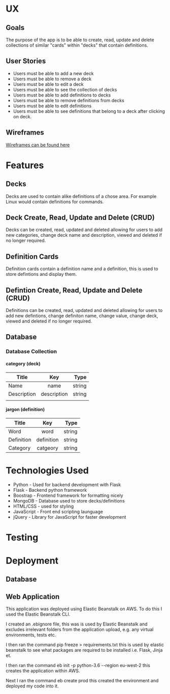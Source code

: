 # UX

## Goals

The purpose of the app is to be able to create, read, update and delete collections of similar "cards" within "decks" that contain definitions.

## User Stories

- Users must be able to add a new deck 
- Users must be able to remove a deck 
- Users must be able to edit a deck 
- Users must be able to see the collection of decks 
- Users must be able to add definitions to decks 
- Users must be able to remove definitions from decks 
- Users must be able to edit definitions 
- Users must be able to see definitions that belong to a deck after clicking on deck. 

## Wireframes

[Wireframes can be found here](https://github.com/EthanCundick/jargon-dictionary/tree/master/Wireframes)

# Features

## Decks
Decks are used to contain alike definitions of a chose area. For example Linux would contain definitions for commands. 

## Deck Create, Read, Update and Delete (CRUD)
Decks can be created, read, updated and deleted allowing for users to add new categories, change deck name and description, viewed and deleted if no longer required. 

## Definition Cards
Definition cards contain a definition name and a definition, this is used to store defintions and display them. 

## Defintion Create, Read, Update and Delete (CRUD)

Definitions can be created, read, updated and deleted allowing for users to add new defintions, change definiton name, change value, change deck, viewed and deleted if no longer required. 

## Database 

### Database Collection

#### category (deck)

|Title  |Key |Type |
|-------|:---:| ----:|
|Name | name | string |
|Description| description| string|
|||


#### jargon (definition)
|Title  |Key |Type |
|-------|:---:| ----:|
|Word | word | string |
|Definition| definition | string|
|Category| catgeory| string|

# Technologies Used

- Python - Used for backend development with Flask 
- Flask - Backend python framework
- Boostrap - Frontend framework for formatting nicely
- MongoDB - Database used to store decks/definitions
- HTML/CSS - used for styling
- JavaScript - Front end scripting launguage
- jQuery - Library for JavaScript for faster development 

# Testing 



# Deployment 


## Database 



## Web Application 

This application was deployed using Elastic Beanstalk on AWS. To do this I used the Elastic Beanstalk CLI.  

I created an .ebignore file, this was is used by Elastic Beanstalk and excludes irrelevant folders from the application upload, e.g. any virtual environments, tests etc. 

I then ran the command  pip freeze > requirements.txt this is used by elastic beanstalk to see what packages are required to be installed i.e. Flask, Jinja et.  

I then ran the command eb init -p python-3.6 <application name> --region eu-west-2 this creates the application within AWS. 

Next I ran the command eb create prod this created the environment and deployed my code into it.  